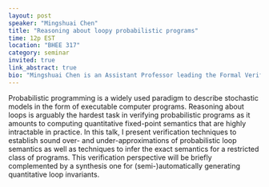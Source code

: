 ```yaml
---
layout: post
speaker: "Mingshuai Chen"
title: "Reasoning about loopy probabilistic programs"
time: 12p EST
location: "BHEE 317"
category: seminar
invited: true
link_abstract: true
bio: "Mingshuai Chen is an Assistant Professor leading the Formal Verification Group (https://fiction-zju.github.io/) at Zhejiang University (ZJU), Hangzhou China. Prior to joining ZJU, he worked as a Postdoctoral Researcher at RWTH Aachen University in Germany. In 2019, he received the Ph.D. degree in computer science from the Institute of Software, Chinese Academy of Sciences. Mingshuai Chen's research interests include formal verification, synthesis, programming theory, and cyber-physical systems, broadly construed in theoretical aspects of computer science. He has co-authored peer-reviewed papers at flagship journals/conferences including Inf. Compt., IEEE Trans. Automat. Contr., OOPSLA, CAV, FM, ASPLOS, IJCAR, etc. He was the awardee of the Distinguished Paper Award at ATVA 2018, Best Paper Award at FMAC 2019, and the CAS-President Special Award in 2019. Mingshuai Chen is the recipient of the NSFC Excellent Young Scientists Fund Program (Overseas), which is known as one of the most prestigious grants for young researchers across China. His research results have been partially applied in the verification of control programs of the Chinese lunar lander Chang'e-3 and the Chinese high-speed railway system."
---
```

Probabilistic programming is a widely used paradigm to describe stochastic models in the form of executable computer programs. Reasoning about loops is arguably the hardest task in verifying probabilistic programs as it amounts to computing quantitative fixed-point semantics that are highly intractable in practice. In this talk, I present verification techniques to establish sound over- and under-approximations of probabilistic loop semantics as well as techniques to infer the exact semantics for a restricted class of programs. This verification perspective will be briefly complemented by a synthesis one for (semi-)automatically generating quantitative loop invariants.
